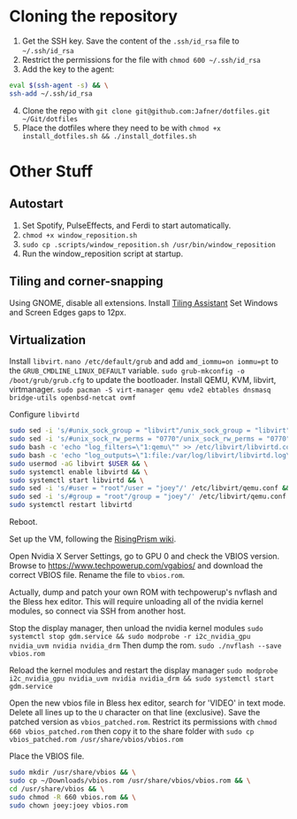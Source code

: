 # Cloning the repository
1. Get the SSH key. Save the content of the `.ssh/id_rsa` file to `~/.ssh/id_rsa`
2. Restrict the permissions for the file with `chmod 600 ~/.ssh/id_rsa`
3. Add the key to the agent:
```bash
eval $(ssh-agent -s) && \
ssh-add ~/.ssh/id_rsa
```
4. Clone the repo with `git clone git@github.com:Jafner/dotfiles.git ~/Git/dotfiles`
5. Place the dotfiles where they need to be with `chmod +x install_dotfiles.sh && ./install_dotfiles.sh`

# Other Stuff
## Autostart
1. Set Spotify, PulseEffects, and Ferdi to start automatically.
2. `chmod +x window_reposition.sh`
3. `sudo cp .scripts/window_reposition.sh /usr/bin/window_reposition`
3. Run the window_reposition script at startup.


## Tiling and corner-snapping
Using GNOME, disable all extensions. Install [Tiling Assistant](https://extensions.gnome.org/extension/3733/tiling-assistant/)
Set Windows and Screen Edges gaps to 12px.

## Virtualization
Install `libvirt`.
`nano /etc/default/grub` and add `amd_iommu=on iommu=pt` to the `GRUB_CMDLINE_LINUX_DEFAULT` variable.
`sudo grub-mkconfig -o /boot/grub/grub.cfg` to update the bootloader.
Install QEMU, KVM, libvirt, virtmanager. `sudo pacman -S virt-manager qemu vde2 ebtables dnsmasq bridge-utils openbsd-netcat ovmf`

Configure `libvirtd`

```bash
sudo sed -i 's/#unix_sock_group = "libvirt"/unix_sock_group = "libvirt"/' /etc/libvirt/libvirtd.conf && \
sudo sed -i 's/#unix_sock_rw_perms = "0770"/unix_sock_rw_perms = "0770"/' /etc/libvirt/libvirtd.conf && \
sudo bash -c 'echo "log_filters=\"1:qemu\"" >> /etc/libvirt/libvirtd.conf' && \
sudo bash -c 'echo "log_outputs=\"1:file:/var/log/libvirt/libvirtd.log\"" >> /etc/libvirt/libvirtd.conf' && \
sudo usermod -aG libvirt $USER && \
sudo systemctl enable libvirtd && \
sudo systemctl start libvirtd && \
sudo sed -i 's/#user = "root"/user = "joey"/' /etc/libvirt/qemu.conf && \
sudo sed -i 's/#group = "root"/group = "joey"/' /etc/libvirt/qemu.conf && \
sudo systemctl restart libvirtd
```

Reboot.

Set up the VM, following the [RisingPrism wiki](https://gitlab.com/risingprismtv/single-gpu-passthrough/-/wikis).

Open Nvidia X Server Settings, go to GPU 0 and check the VBIOS version. 
Browse to https://www.techpowerup.com/vgabios/ and download the correct VBIOS file. 
Rename the file to `vbios.rom`.

Actually, dump and patch your own ROM with techpowerup's nvflash and the Bless hex editor.
This will require unloading all of the nvidia kernel modules, so connect via SSH from another host.

Stop the display manager, then unload the nvidia kernel modules
`sudo systemctl stop gdm.service && sudo modprobe -r i2c_nvidia_gpu nvidia_uvm nvidia nvidia_drm`
Then dump the rom.
`sudo ./nvflash --save vbios.rom`

Reload the kernel modules and restart the display manager
`sudo modprobe i2c_nvidia_gpu nvidia_uvm nvidia nvidia_drm && sudo systemctl start gdm.service`

Open the new vbios file in Bless hex editor, search for 'VIDEO' in text mode. Delete all lines up to the `U` character on that line (exclusive). Save the patched version as `vbios_patched.rom`. Restrict its permissions with `chmod 660 vbios_patched.rom` then copy it to the share folder with `sudo cp vbios_patched.rom /usr/share/vbios/vbios.rom`

Place the VBIOS file.
```bash
sudo mkdir /usr/share/vbios && \
sudo cp ~/Downloads/vbios.rom /usr/share/vbios/vbios.rom && \
cd /usr/share/vbios && \
sudo chmod -R 660 vbios.rom && \
sudo chown joey:joey vbios.rom
```

